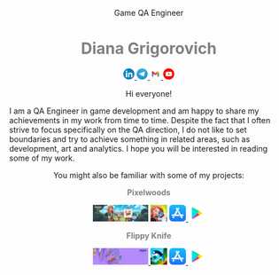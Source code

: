 <!-- тело со шрифтом и стилем
<head>
<link href='https://fonts.googleapis.com/css?family=Montserrat' rel='stylesheet'>
<style>
body {font-family: 'Montserrat';font-size: 12px;}
</style>
</head>
<body>
</body>
</html>
 --> 

<!-- обложки моих игр
![PW.png](https://github.com/msgrigorovich/msgrigorovich/blob/main/README_PICTURES/PW.png?raw=true)
![Knives.png](https://github.com/msgrigorovich/msgrigorovich/blob/main/README_PICTURES/Knives.png?raw=true)
--> 

<!-- обозначение должности --> 
<p align = "center">
  Game QA Engineer
</p>
<!-- заголовок с моим именем --> 
<h1
    align = "center"
    style = "color:Gray">
    Diana Grigorovich
</h1>

<!-- конктакты с соотв ссылками --> 
<p align="center">
<a
href = "https://www.linkedin.com/in/diana-grigorovich-8b3680247/">
<img width="20" height="20" src="https://github.com/msgrigorovich/msgrigorovich/blob/main/README_PICTURES/LinkedIn.png?raw=true">
</a>
<a
href = "https://t.me/msgrigorovich">
<img width="20" height="20" src="https://github.com/msgrigorovich/msgrigorovich/blob/main/README_PICTURES/telegram.png?raw=true">
</a>
<a
href = "mailto:qa.grigorovich@gmail.com">
<img width="20" height="20" src="https://github.com/msgrigorovich/msgrigorovich/blob/main/README_PICTURES/gmail.png?raw=true">
</a>
<a
href = "https://www.youtube.com/@ms.grigorovich/playlists">
<img width="20" height="20" src="https://github.com/msgrigorovich/msgrigorovich/blob/main/README_PICTURES/YoutubeIcon.png?raw=true">
</a>
</p>

<!-- приветствие и описание себя --> 
<p
    align = "center">
    Hi everyone!
</p>

I am a QA Engineer in game development and am happy to share my achievements in my work from time to time. Despite the fact that I often strive to focus specifically on the QA direction, I do not like to set boundaries and try to achieve something in related areas, such as development, art and analytics. I hope you will be interested in reading some of my work.

<p  align = "center">
You might also be familiar with some of my projects:
</p>

<p  align = "center"
    style = "Color:Gray">
  <b>Pixelwoods</b>
</p>

<p align="center">
<img width="100" height="30" src="https://github.com/msgrigorovich/msgrigorovich/blob/main/README_PICTURES/PW.png?raw=true">
<img width="30" height="30" src="https://github.com/msgrigorovich/msgrigorovich/blob/main/README_PICTURES/Pixelwoods.jpeg?raw=true">
<a
href = "https://apps.apple.com/us/app/pixelwoods-coloring-decor/id1541658506">
<img width="30" height="30" src="https://github.com/msgrigorovich/msgrigorovich/blob/main/README_PICTURES/AppStoreIcon.png?raw=true">
</a>
<a
href = "https://play.google.com/store/apps/details?id=com.beresnevgames.pixelgallery&hl=en_US">
<img width="30" height="30" src="https://github.com/msgrigorovich/msgrigorovich/blob/main/README_PICTURES/GooglePlayIcon.png?raw=true">
</a>
</p>

<p  align = "center"
    style = "Color:Gray">
  <b>Flippy Knife</b>
</p>

<p align="center">
<a
href = "https://beresnev.games/en/games/flippy-knife">
<img width="100" height="30" src="https://github.com/msgrigorovich/msgrigorovich/blob/main/README_PICTURES/Knives.png?raw=true">
</a>
<img width="30" height="30" src="https://github.com/msgrigorovich/msgrigorovich/blob/main/README_PICTURES/Flippyknive.png?raw=true">
<a
href = "https://apps.apple.com/us/app/flippy-knife/id1208359453">
<img width="30" height="30" src="https://github.com/msgrigorovich/msgrigorovich/blob/main/README_PICTURES/AppStoreIcon.png?raw=true">
</a>
<a
href = "https://play.google.com/store/apps/details?id=com.BeresnevGames.Knife&hl=en_US">
<img width="30" height="30" src="https://github.com/msgrigorovich/msgrigorovich/blob/main/README_PICTURES/GooglePlayIcon.png?raw=true">
</a>
</p>
